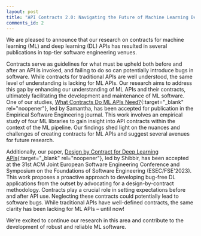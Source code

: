 ```yaml
---
layout: post
title: "API Contracts 2.0: Navigating the Future of Machine Learning Development"
comments_id: 2
---
```


We are pleased to announce that our research on contracts for machine learning (ML) and deep learning (DL) APIs has resulted in several publications in top-tier software engineering venues.

Contracts serve as guidelines for what must be upheld both before and after an API is invoked, and failing to do so can potentially introduce bugs in software. While contracts for traditional APIs are well understood, the same level of understanding is lacking for ML APIs. Our research aims to address this gap by enhancing our understanding of ML APIs and their contracts, ultimately facilitating the development and maintenance of ML software.
One of our studies, [What Contracts Do ML APIs Need?](https://doi.org/10.1007/s10664-023-10320-z){:target="_blank" rel="noopener"}, led by Samantha, has been accepted for publication in the Empirical Software Engineering journal. This work involves an empirical study of four ML libraries to gain insight into API contracts within the context of the ML pipeline. Our findings shed light on the nuances and challenges of creating contracts for ML APIs and suggest several avenues for future research.

Additionally, our paper, [Design by Contract for Deep Learning APIs](https://dl.acm.org/doi/abs/10.1145/3611643.3616247){:target="_blank" rel="noopener"}, led by Shibbir, has been accepted at the 31st ACM Joint European Software Engineering Conference and Symposium on the Foundations of Software Engineering (ESEC/FSE'2023). This work proposes a proactive approach to developing bug-free DL applications from the outset by advocating for a design-by-contract methodology.
Contracts play a crucial role in setting expectations before and after API use. Neglecting these contracts could potentially lead to software bugs. While traditional APIs have well-defined contracts, the same clarity has been lacking for ML APIs – until now!


We're excited to continue our research in this area and contribute to the development of robust and reliable ML software.
